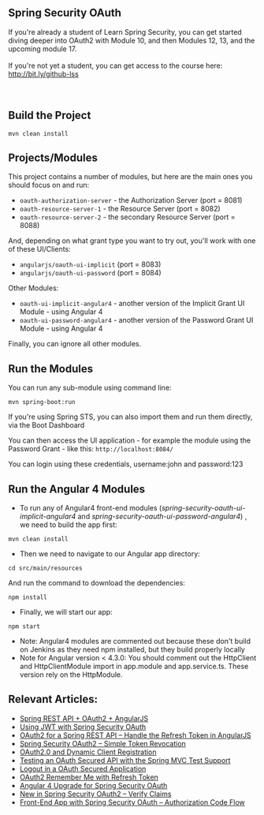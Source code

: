 ## Spring Security OAuth

If you're already a student of Learn Spring Security, you can get started diving deeper into OAuth2 with Module 10, and then Modules 12, 13, and the upcoming module 17. </br></br>
If you're not yet a student, you can get access to the course here: http://bit.ly/github-lss
</br></br></br>



## Build the Project
```
mvn clean install
```



## Projects/Modules
This project contains a number of modules, but here are the main ones you should focus on and run: 
- `oauth-authorization-server` - the Authorization Server (port = 8081)
- `oauth-resource-server-1` - the Resource Server (port = 8082)
- `oauth-resource-server-2` - the secondary Resource Server (port = 8088)

And, depending on what grant type you want to try out, you'll work with one of these UI/Clients:  
- `angularjs/oauth-ui-implicit` (port = 8083)
- `angularjs/oauth-ui-password` (port = 8084)

Other Modules: 
- `oauth-ui-implicit-angular4` - another version of the Implicit Grant UI Module - using Angular 4
- `oauth-ui-password-angular4` - another version of the Password Grant UI Module - using Angular 4

Finally, you can ignore all other modules. 



## Run the Modules
You can run any sub-module using command line: 
```
mvn spring-boot:run
```

If you're using Spring STS, you can also import them and run them directly, via the Boot Dashboard 

You can then access the UI application - for example the module using the Password Grant - like this: 
`http://localhost:8084/`

You can login using these credentials, username:john and password:123 

## Run the Angular 4 Modules

- To run any of Angular4 front-end modules (_spring-security-oauth-ui-implicit-angular4_ and _spring-security-oauth-ui-password-angular4_) , we need to build the app first:
```
mvn clean install
```

- Then we need to navigate to our Angular app directory:
```
cd src/main/resources
```

And run the command to download the dependencies:
```
npm install
```

- Finally, we will start our app:
```
npm start
```
- Note: Angular4 modules are commented out because these don't build on Jenkins as they need npm installed, but they build properly locally
- Note for Angular version < 4.3.0: You should comment out the HttpClient and HttpClientModule import in app.module and app.service.ts. These version rely on the HttpModule.


## Relevant Articles: 
- [Spring REST API + OAuth2 + AngularJS](http://www.baeldung.com/rest-api-spring-oauth2-angularjs)
- [Using JWT with Spring Security OAuth](http://www.baeldung.com/spring-security-oauth-jwt)
- [OAuth2 for a Spring REST API – Handle the Refresh Token in AngularJS](http://www.baeldung.com/spring-security-oauth2-refresh-token-angular-js)
- [Spring Security OAuth2 – Simple Token Revocation](http://www.baeldung.com/spring-security-oauth-revoke-tokens)
- [OAuth2.0 and Dynamic Client Registration](http://www.baeldung.com/spring-security-oauth-dynamic-client-registration)
- [Testing an OAuth Secured API with the Spring MVC Test Support](http://www.baeldung.com/oauth-api-testing-with-spring-mvc)
- [Logout in a OAuth Secured Application](http://www.baeldung.com/logout-spring-security-oauth)
- [OAuth2 Remember Me with Refresh Token](http://www.baeldung.com/spring-security-oauth2-remember-me)
- [Angular 4 Upgrade for Spring Security OAuth](http://www.baeldung.com/angular-4-upgrade-for-spring-security-oauth/)
- [New in Spring Security OAuth2 – Verify Claims](http://www.baeldung.com/spring-security-oauth-2-verify-claims)
- [Front-End App with Spring Security OAuth – Authorization Code Flow](http://www.baeldung.com/spring-security-oauth-authorization-code-flow)
